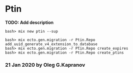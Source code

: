 # Ptin

**TODO: Add description**

```
bash> mix new ptin --sup

bash> mix ecto.gen.migration -r Ptin.Repo add_uuid_generate_v4_extension_to_database
bash> mix ecto.gen.migration -r Ptin.Repo create_expires
bash> mix ecto.gen.migration -r Ptin.Repo create_ptins
```

### 21 Jan 2020 by Oleg G.Kapranov
